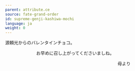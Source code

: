 ```yaml
---
parent: attribute.ce
source: fate-grand-order
id: supreme-genji-kashiwa-mochi
language: ja
weight: 0
---
```


源頼光からのバレンタインチョコ。

<div style="margin-left:100px;">お早めに召し上がってくださいましね。</div>

<span style="float:right;margin-right:100px;">母より</span><br />
